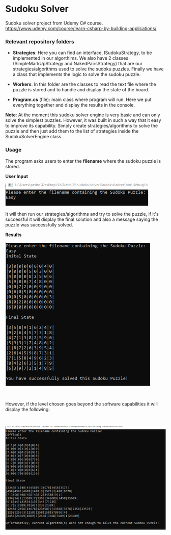 # Sudoku Solver
Sudoku solver project from Udemy C# course.
<br/>
https://www.udemy.com/course/learn-csharp-by-building-applications/

### Relevant repository folders

- **Strategies**: Here you can find an interface, ISudokuStrategy, to be implemented in our algorthims.
We also have 2 classes (SimpleMarkUpStrategy and NakedPairsStrategy) that are our strategies/algorithms used to solve the sudoku puzzles.
Finally we have a class that implements the logic to solve the sudoku puzzle.

- **Workers**: In this folder are the classes to read the text file where the puzzle is stored and to handle and display the state of the board.

- **Program.cs** (file): main class where program will run. Here we put everything together and display the results in the console.

**Note**: At the moment this sudoku solver engine is very basic and can only solve the simplest puzzles. However, it was built in such a way
that it easy to improve its capability. Simply create strategies/algorithms to solve the puzzle and then just add them to the list of strategies
inside the SudokuSolverEngine class.

### Usage

The program asks users to enter the **filename** where the sudoku puzzle is stored.


**User Input**

![alt text](https://github.com/pedropenacho/Sudoku_Solver/blob/master/SudokuSolver/Images/userInput_easy.png "Easy Level")

It will then run our strategies/algorithms and try to solve the puzzle, if it's successful it will display the final
solution and also a message saying the puzzle was successfully solved.

**Results**

![alt text](https://github.com/pedropenacho/Sudoku_Solver/blob/master/SudokuSolver/Images/results_easy.png "Successful")

<br/>

However, if the level chosen goes beyond the software capabilities it will display the following:

<br/>

![alt text](https://github.com/pedropenacho/Sudoku_Solver/blob/master/SudokuSolver/Images/results_difficult.png "Unsuccessful")
